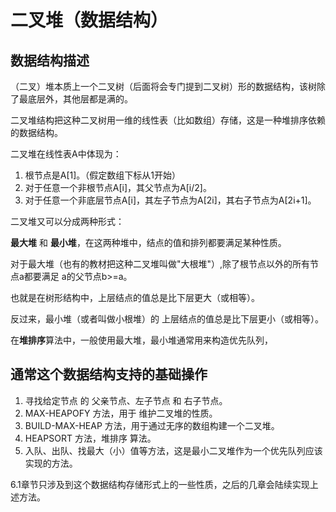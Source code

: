 二叉堆（数据结构）
============

数据结构描述
----------------

（二叉）堆本质上一个二叉树（后面将会专门提到二叉树）形的数据结构，该树除了最底层外，其他层都是满的。

二叉堆结构把这种二叉树用一维的线性表（比如数组）存储，这是一种堆排序依赖的数据结构。

二叉堆在线性表A中体现为：

1. 根节点是A[1]。（假定数组下标从1开始）
2. 对于任意一个非根节点A[i]，其父节点为A[i/2]。
3. 对于任意一个非底层节点A[i]，其左子节点为A[2i]，其右子节点为A[2i+1]。

二叉堆又可以分成两种形式：

**最大堆** 和 **最小堆**，在这两种堆中，结点的值和排列都要满足某种性质。

对于最大堆（也有的教材把这种二叉堆叫做"大根堆"）,除了根节点以外的所有节点a都要满足 a的父节点b>=a。

也就是在树形结构中，上层结点的值总是比下层更大（或相等）。

反过来，最小堆（或者叫做小根堆）的 上层结点的值总是比下层更小（或相等）。

在**堆排序**算法中，一般使用最大堆，最小堆通常用来构造优先队列，

通常这个数据结构支持的基础操作
----------------------------------

1. 寻找给定节点 的 父亲节点、左子节点 和 右子节点。
2. MAX-HEAPOFY 方法，用于 维护二叉堆的性质。
3. BUILD-MAX-HEAP 方法，用于通过无序的数组构建一个二叉堆。
4. HEAPSORT 方法，堆排序 算法。
5. 入队、出队、找最大（小）值等方法，这是最小二叉堆作为一个优先队列应该实现的方法。

6.1章节只涉及到这个数据结构存储形式上的一些性质，之后的几章会陆续实现上述方法。
